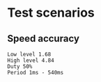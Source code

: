 # Test scenarios

## Speed accuracy

    Low level 1.68
    High level 4.84
    Duty 50%
    Period 1ms - 540ms
